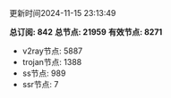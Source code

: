 更新时间2024-11-15 23:13:49

**总订阅: 842**
**总节点: 21959**
**有效节点: 8271**
- v2ray节点: 5887
- trojan节点: 1388
- ss节点: 989
- ssr节点: 7
